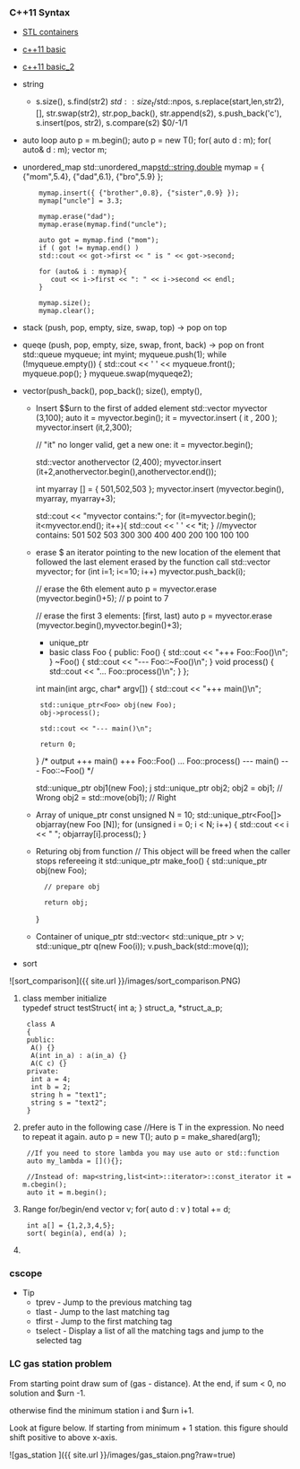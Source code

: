 ### C++11 Syntax

* [STL containers](http://www.cs.northwestern.edu/~riesbeck/programming/c++/stl-summary.html)
* [c++11 basic](http://blog.kavinyao.com/2014/02/cpp11-features)
* [c++11 basic_2](http://www.codeproject.com/Articles/570638/Ten-Cplusplus11-Features-Every-Cplusplus-Developer)

* string
   * s.size(), s.find(str2) $std::size_t/$std::npos, s.replace(start,len,str2), [], str.swap(str2), str.pop_back(), str.append(s2), s.push_back('c'), s.insert(pos, str2), s.compare(s2) $0/-1/1

* auto loop
          auto p = m.begin();
          auto p = new T();
          for( auto d : m);
          for( auto& d : m);
          vector<int> m;

* unordered_map
          std::unordered_map<std::string,double> mymap = {
             {"mom",5.4},
             {"dad",6.1},
             {"bro",5.9}
          }; 

          mymap.insert({ {"brother",0.8}, {"sister",0.9} });    
          mymap["uncle"] = 3.3;

          mymap.erase("dad"); 
          mymap.erase(mymap.find("uncle");

          auto got = mymap.find ("mom");
          if ( got != mymap.end() )
          std::cout << got->first << " is " << got->second;

          for (auto& i : mymap){
             cout << i->first << ": " << i->second << endl;
          }

          mymap.size();
          mymap.clear();

* stack (push, pop, empty, size, swap, top)    -> pop on top
* queqe (push, pop, empty, size, swap, front, back) -> pop on front
                        std::queue<int> myqueue;
                        int myint;
                        myqueue.push(1);
                        while (!myqueue.empty())
                        {
                           std::cout << ' ' << myqueue.front();
                           myqueue.pop();
                        }
                        myqueue.swap(myqueqe2);

* vector(push_back(), pop_back(); size(), empty(), 
   - Insert $$urn to the first of added element
        std::vector<int> myvector (3,100);
        auto it = myvector.begin();
        it = myvector.insert ( it , 200 );
        myvector.insert (it,2,300);

        // "it" no longer valid, get a new one:
        it = myvector.begin();

        std::vector<int> anothervector (2,400);
        myvector.insert (it+2,anothervector.begin(),anothervector.end());

        int myarray [] = { 501,502,503 };
        myvector.insert (myvector.begin(), myarray, myarray+3);

        std::cout << "myvector contains:";
        for (it=myvector.begin(); it<myvector.end(); it++){
           std::cout << ' ' << *it;
        }
        //myvector contains: 501 502 503 300 300 400 400 200 100 100 100

    - erase $ an iterator pointing to the new location of the element that followed the last element erased by the function call
        std::vector<int> myvector;
        for (int i=1; i<=10; i++) myvector.push_back(i);

        // erase the 6th element
        auto p = myvector.erase (myvector.begin()+5);
        // p point to 7 

        // erase the first 3 elements:  [first, last)
        auto p = myvector.erase (myvector.begin(),myvector.begin()+3);


        * unique_ptr
        - basic
        class Foo
        {
        public:
           Foo() { std::cout << "+++ Foo::Foo()\n"; }
           ~Foo() { std::cout << "--- Foo::~Foo()\n"; }
           void process() { std::cout << "... Foo::process()\n"; }
        };

        int main(int argc, char* argv[])
        {
           std::cout << "+++ main()\n";

           std::unique_ptr<Foo> obj(new Foo);
           obj->process();

           std::cout << "--- main()\n";

           return 0;
        }
        /* output
        +++ main()
        +++ Foo::Foo()
        ... Foo::process()
        --- main()
        --- Foo::~Foo()
        */

        std::unique_ptr<Foo> obj1(new Foo);   j
        std::unique_ptr<Foo> obj2;
        obj2 = obj1;             // Wrong
        obj2 = std::move(obj1);  // Right

   - Array of unique_ptr
        const unsigned N = 10;
        std::unique_ptr<Foo[]> objarray(new Foo [N]);
        for (unsigned i = 0; i < N; i++)
        {
           std::cout << i << " ";
           objarray[i].process();
        }

   - Returing obj from function
        // This object will be freed when the caller stops refereeing it
        std::unique_ptr<Foo> make_foo()
        {
           std::unique_ptr<Foo> obj(new Foo);

           // prepare obj

           return obj;
        }

   - Container of unique_ptr
        std::vector< std::unique_ptr<Foo> > v;
        std::unique_ptr<Foo> q(new Foo(i));
        v.push_back(std::move(q));

* sort    

 ![sort_comparison]({{ site.url }}/images/sort_comparison.PNG)

   
1. class member initialize  
        typedef struct testStruct{
         int a;
        } struct_a, *struct_a_p;

        class A
        {
        public:
         A() {}
         A(int in_a) : a(in_a) {}
         A(C c) {}
        private:
         int a = 4;
         int b = 2;
         string h = "text1";
         string s = "text2";
        }

2. prefer auto in the following case
        //Here is T in the expression. No need to repeat it again.
        auto p = new T();
        auto p = make_shared<T>(arg1);

        //If you need to store lambda you may use auto or std::function
        auto my_lambda = [](){};

        //Instead of: map<string,list<int>::iterator>::const_iterator it = m.cbegin(); 
        auto it = m.begin();

3. Range for/begin/end
        vector<int> v;
        for( auto d : v )
           total += d;

        int a[] = {1,2,3,4,5};
        sort( begin(a), end(a) );
4. 



### cscope
   * Tip
      * tprev - Jump to the previous matching tag 
      * tlast - Jump to the last matching tag 
      * tfirst - Jump to the first matching tag 
      * tselect - Display a list of all the matching tags and jump to the selected tag 


### LC gas station problem
From starting point draw sum of (gas - distance).
At the end, if sum < 0, no solution and $urn -1.  

otherwise find the minimum station i and $urn i+1.  

Look at figure below. If starting from minimum + 1 station. this figure should shift positive to above x-axis.

![gas_station ]({{ site.url }}/images/gas_staion.png?raw=true)


